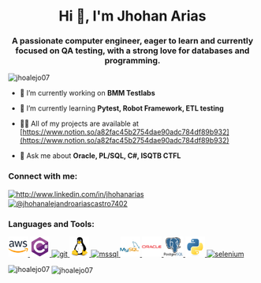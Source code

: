 <h1 align="center">Hi 👋, I'm Jhohan Arias</h1>
<h3 align="center">A passionate computer engineer, eager to learn and currently focused on QA testing, with a strong love for databases and programming.</h3>

<p align="left"> <img src="https://komarev.com/ghpvc/?username=jhoalejo07&label=Profile%20views&color=0e75b6&style=flat" alt="jhoalejo07" /> </p>

- 🔭 I’m currently working on **BMM Testlabs**

- 🌱 I’m currently learning **Pytest, Robot Framework, ETL testing**

- 👨‍💻 All of my projects are available at [https://www.notion.so/a82fac45b2754dae90adc784df89b932](https://www.notion.so/a82fac45b2754dae90adc784df89b932)

- 💬 Ask me about **Oracle, PL/SQL, C#, ISQTB CTFL**

<h3 align="left">Connect with me:</h3>
<p align="left">
<a href="https://linkedin.com/in/https://www.linkedin.com/in/jhohanarias/" target="blank"><img align="center" src="https://raw.githubusercontent.com/rahuldkjain/github-profile-readme-generator/master/src/images/icons/Social/linked-in-alt.svg" alt="http://www.linkedin.com/in/jhohanarias" height="30" width="40" /></a>
<a href="https://www.youtube.com/c/@jhohanalejandroariascastro7402" target="blank"><img align="center" src="https://raw.githubusercontent.com/rahuldkjain/github-profile-readme-generator/master/src/images/icons/Social/youtube.svg" alt="@jhohanalejandroariascastro7402" height="30" width="40" /></a>
</p>

<h3 align="left">Languages and Tools:</h3>
<p align="left"> <a href="https://aws.amazon.com" target="_blank" rel="noreferrer"> <img src="https://raw.githubusercontent.com/devicons/devicon/master/icons/amazonwebservices/amazonwebservices-original-wordmark.svg" alt="aws" width="40" height="40"/> </a> <a href="https://www.w3schools.com/cs/" target="_blank" rel="noreferrer"> <img src="https://raw.githubusercontent.com/devicons/devicon/master/icons/csharp/csharp-original.svg" alt="csharp" width="40" height="40"/> </a> <a href="https://git-scm.com/" target="_blank" rel="noreferrer"> <img src="https://www.vectorlogo.zone/logos/git-scm/git-scm-icon.svg" alt="git" width="40" height="40"/> </a> <a href="https://www.linux.org/" target="_blank" rel="noreferrer"> <img src="https://raw.githubusercontent.com/devicons/devicon/master/icons/linux/linux-original.svg" alt="linux" width="40" height="40"/> </a> <a href="https://www.microsoft.com/en-us/sql-server" target="_blank" rel="noreferrer"> <img src="https://www.svgrepo.com/show/303229/microsoft-sql-server-logo.svg" alt="mssql" width="40" height="40"/> </a> <a href="https://www.mysql.com/" target="_blank" rel="noreferrer"> <img src="https://raw.githubusercontent.com/devicons/devicon/master/icons/mysql/mysql-original-wordmark.svg" alt="mysql" width="40" height="40"/> </a> <a href="https://www.oracle.com/" target="_blank" rel="noreferrer"> <img src="https://raw.githubusercontent.com/devicons/devicon/master/icons/oracle/oracle-original.svg" alt="oracle" width="40" height="40"/> </a> <a href="https://www.postgresql.org" target="_blank" rel="noreferrer"> <img src="https://raw.githubusercontent.com/devicons/devicon/master/icons/postgresql/postgresql-original-wordmark.svg" alt="postgresql" width="40" height="40"/> </a> <a href="https://www.python.org" target="_blank" rel="noreferrer"> <img src="https://raw.githubusercontent.com/devicons/devicon/master/icons/python/python-original.svg" alt="python" width="40" height="40"/> </a> <a href="https://www.selenium.dev" target="_blank" rel="noreferrer"> <img src="https://raw.githubusercontent.com/detain/svg-logos/780f25886640cef088af994181646db2f6b1a3f8/svg/selenium-logo.svg" alt="selenium" width="40" height="40"/> </a> </p>

<p><img align="left" src="https://github-readme-stats.vercel.app/api/top-langs?username=jhoalejo07&show_icons=true&locale=en&layout=compact" alt="jhoalejo07" /></p>

<p>&nbsp;<img align="center" src="https://github-readme-stats.vercel.app/api?username=jhoalejo07&show_icons=true&locale=en" alt="jhoalejo07" /></p>


<!--
**jhoalejo07/jhoalejo07** is a ✨ _special_ ✨ repository because its `README.md` (this file) appears on your GitHub profile.

Here are some ideas to get you started:

- 🔭 I’m currently working on ...
- 🌱 I’m currently learning ...
- 👯 I’m looking to collaborate on ...
- 🤔 I’m looking for help with ...
- 💬 Ask me about ...
- 📫 How to reach me: ...
- 😄 Pronouns: ...
- ⚡ Fun fact: ...
-->
